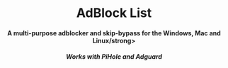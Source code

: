 <center>
    <h1 align="center">AdBlock List</h1>
    <h4 align="center">A multi-purpose adblocker and skip-bypass for the <strong>Windows, Mac and Linux/strong></h4>
    <h5 align="center">Works with PiHole and Adguard</h5>
</center>
